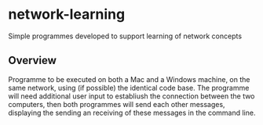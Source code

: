 # network-learning
Simple programmes developed to support learning of network concepts

## Overview
Programme to be executed on both a Mac and a Windows machine, on the same network, using (if possible) the identical code base. The programme will need additional user input to establiush the connection between the two computers, then both programmes will send each other messages, displaying the sending an receiving of these messages in the command line.
